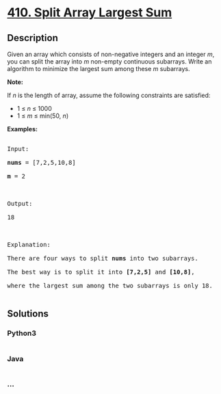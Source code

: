 # [410. Split Array Largest Sum](https://leetcode.com/problems/split-array-largest-sum)

## Description
<p>Given an array which consists of non-negative integers and an integer <i>m</i>, you can split the array into <i>m</i> non-empty continuous subarrays. Write an algorithm to minimize the largest sum among these <i>m</i> subarrays.

</p>



<p><b>Note:</b><br />

If <i>n</i> is the length of array, assume the following constraints are satisfied:

<ul>

<li>1 &le; <i>n</i> &le; 1000</li>

<li>1 &le; <i>m</i> &le; min(50, <i>n</i>)</li>

</ul>

</p>



<p><b>Examples: </b>

<pre>

Input:

<b>nums</b> = [7,2,5,10,8]

<b>m</b> = 2



Output:

18



Explanation:

There are four ways to split <b>nums</b> into two subarrays.

The best way is to split it into <b>[7,2,5]</b> and <b>[10,8]</b>,

where the largest sum among the two subarrays is only 18.

</pre>

</p>


## Solutions


<!-- tabs:start -->

### **Python3**

```python

```

### **Java**

```java

```

### **...**
```

```

<!-- tabs:end -->